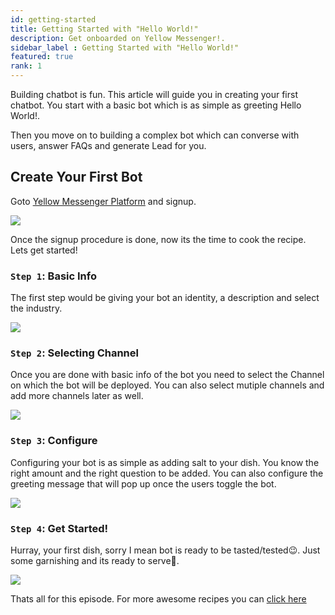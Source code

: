 ```yaml
---
id: getting-started
title: Getting Started with "Hello World!"
description: Get onboarded on Yellow Messenger!.
sidebar_label : Getting Started with "Hello World!"
featured: true
rank: 1
---
```


Building chatbot is fun. This article will guide you in creating your first chatbot. You start with a basic bot which is as simple as greeting Hello World!. 

Then you move on to building a complex bot which can converse with users, answer FAQs and generate Lead for you.

## Create Your First Bot

Goto [Yellow Messenger Platform](https://cloud.yellowmessenger.com/) and signup.

![](https://cdn.yellowmessenger.com/X8VR73bzLIqo1612936995575.png)

Once the signup procedure is done, now its the time to cook the recipe. Lets get started!


### `Step 1`: Basic Info

The first step would be giving your bot an identity, a description and select the industry.

![](https://cdn.yellowmessenger.com/4h3gHHKUEPJt1612939251605.png)


### `Step 2`: Selecting Channel

Once you are done with basic info of the bot you need to select the Channel on which the bot will be deployed. You can also select mutiple channels and add more channels later as well. 

![](https://cdn.yellowmessenger.com/SLWVGW6xYPAd1612940417819.png)


### `Step 3`: Configure

Configuring your bot is as simple as adding salt to your dish. You know the right amount and the right question to be added. You can also configure the greeting message that will pop up once the users toggle the bot.

![](https://cdn.yellowmessenger.com/PsXP9z38uWQx1612941832721.png)


### `Step 4`: Get Started!

Hurray, your first dish, sorry I mean bot is ready to be tasted/tested😉. Just some garnishing and its ready to serve🍲.

![](https://cdn.yellowmessenger.com/EOMLLtPlTJMA1612942628884.png)


Thats all for this episode. For more awesome recipes you can [click here](https://docs.yellowmessenger.com/cookbooks/lead-gen-bot)


